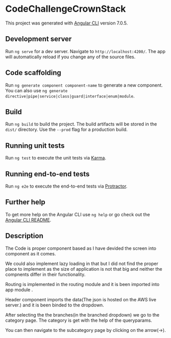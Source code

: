 # CodeChallengeCrownStack

This project was generated with [Angular CLI](https://github.com/angular/angular-cli) version 7.0.5.

## Development server

Run `ng serve` for a dev server. Navigate to `http://localhost:4200/`. The app will automatically reload if you change any of the source files.

## Code scaffolding

Run `ng generate component component-name` to generate a new component. You can also use `ng generate directive|pipe|service|class|guard|interface|enum|module`.

## Build

Run `ng build` to build the project. The build artifacts will be stored in the `dist/` directory. Use the `--prod` flag for a production build.

## Running unit tests

Run `ng test` to execute the unit tests via [Karma](https://karma-runner.github.io).

## Running end-to-end tests

Run `ng e2e` to execute the end-to-end tests via [Protractor](http://www.protractortest.org/).

## Further help

To get more help on the Angular CLI use `ng help` or go check out the [Angular CLI README](https://github.com/angular/angular-cli/blob/master/README.md).

## Description

The Code is proper component based as I have devided the screen into component as it comes.

We could also implement lazy loading in that but I did not find the proper place to implement as the size of application is not that big and neither the compnents differ in their functionality.

Routing is implemented in the routing module and it is been imported into app module .

Header component imports the data(The json is hosted on the AWS live server.) and it is been binded to the dropdown.

After selecting the the branches(in the branched dropdown) we go to the category page. The category is get with the help of the queryparams.

You can then navigate to the subcategory page by clicking on the arrow(->).






